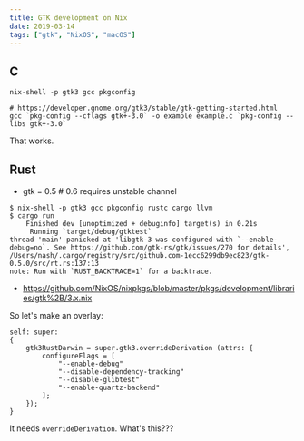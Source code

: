```yaml
---
title: GTK development on Nix
date: 2019-03-14
tags: ["gtk", "NixOS", "macOS"]
---
```


## C

```
nix-shell -p gtk3 gcc pkgconfig
```

```console
# https://developer.gnome.org/gtk3/stable/gtk-getting-started.html
gcc `pkg-config --cflags gtk+-3.0` -o example example.c `pkg-config --libs gtk+-3.0`
```

That works.

## Rust

- gtk = 0.5  # 0.6 requires unstable channel

```
$ nix-shell -p gtk3 gcc pkgconfig rustc cargo llvm
$ cargo run
    Finished dev [unoptimized + debuginfo] target(s) in 0.21s                                       
     Running `target/debug/gtktest`
thread 'main' panicked at 'libgtk-3 was configured with `--enable-debug=no`. See https://github.com/gtk-rs/gtk/issues/270 for details', /Users/nash/.cargo/registry/src/github.com-1ecc6299db9ec823/gtk-0.5.0/src/rt.rs:137:13
note: Run with `RUST_BACKTRACE=1` for a backtrace.
```

- https://github.com/NixOS/nixpkgs/blob/master/pkgs/development/libraries/gtk%2B/3.x.nix


So let's make an overlay:

```
self: super:
{
    gtk3RustDarwin = super.gtk3.overrideDerivation (attrs: { 
        configureFlags = [
            "--enable-debug"
            "--disable-dependency-tracking"
            "--disable-glibtest"
            "--enable-quartz-backend"
        ];
    });
}
```

It needs `overrideDerivation`. What's this???

